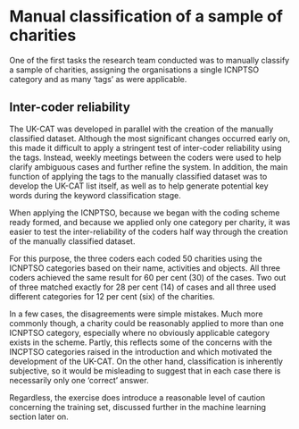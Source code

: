 # Manual classification of a sample of charities

One of the first tasks the research team conducted was to manually classify a sample of charities, assigning the organisations a single ICNPTSO category and as many ‘tags’ as were applicable. 



## Inter-coder reliability

The UK-CAT was developed in parallel with the creation of the manually classified dataset. Although the most significant changes occurred early on, this made it difficult to apply a stringent test of inter-coder reliability using the tags. Instead, weekly meetings between the coders were used to help clarify ambiguous cases and further refine the system. In addition, the main function of applying the tags to the manually classified dataset was to develop the UK-CAT list itself, as well as to help generate potential key words during the keyword classification stage. 

When applying the ICNPTSO, because we began with the coding scheme ready formed, and because we applied only one category per charity, it was easier to test the inter-reliability of the coders half way through the creation of the manually classified dataset. 

For this purpose, the three coders each coded 50 charities using the ICNPTSO categories based on their name, activities and objects. All three coders achieved the same result for 60 per cent (30) of the cases. Two out of three matched exactly for 28 per cent (14) of cases and all three used different categories for 12 per cent (six) of the charities. 

In a few cases, the disagreements were simple mistakes. Much more commonly though, a charity could be reasonably applied to more than one ICNPTSO category, especially where no obviously applicable category exists in the scheme. Partly, this reflects some of the concerns with the INCPTSO categories raised in the introduction and which motivated the development of the UK-CAT. On the other hand, classification is inherently subjective, so it would be misleading to suggest that in each case there is necessarily only one ‘correct’ answer. 

Regardless, the exercise does introduce a reasonable level of caution concerning the training set, discussed further in the machine learning section later on.  
